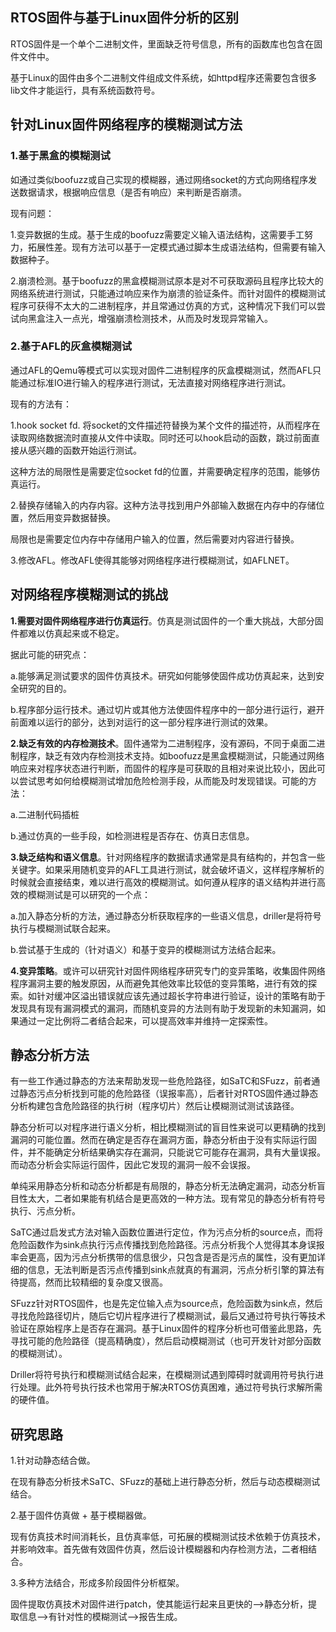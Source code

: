 ## RTOS固件与基于Linux固件分析的区别
RTOS固件是一个单个二进制文件，里面缺乏符号信息，所有的函数库也包含在固件文件中。

基于Linux的固件由多个二进制文件组成文件系统，如httpd程序还需要包含很多lib文件才能运行，具有系统函数符号。

## 针对Linux固件网络程序的模糊测试方法
### 1.基于黑盒的模糊测试

如通过类似boofuzz或自己实现的模糊器，通过网络socket的方式向网络程序发送数据请求，根据响应信息（是否有响应）来判断是否崩溃。

现有问题：

1.变异数据的生成。基于生成的boofuzz需要定义输入语法结构，这需要手工努力，拓展性差。现有方法可以基于一定模式通过脚本生成语法结构，但需要有输入数据种子。

2.崩溃检测。基于boofuzz的黑盒模糊测试原本是对不可获取源码且程序比较大的网络系统进行测试，只能通过响应来作为崩溃的验证条件。而针对固件的模糊测试程序可获得不太大的二进制程序，并且常通过仿真的方式，这种情况下我们可以尝试向黑盒注入一点光，增强崩溃检测技术，从而及时发现异常输入。

### 2.基于AFL的灰盒模糊测试
通过AFL的Qemu等模式可以实现对固件二进制程序的灰盒模糊测试，然而AFL只能通过标准IO进行输入的程序进行测试，无法直接对网络程序进行测试。

现有的方法有：

1.hook socket fd. 将socket的文件描述符替换为某个文件的描述符，从而程序在读取网络数据流时直接从文件中读取。同时还可以hook启动的函数，跳过前面直接从感兴趣的函数开始运行测试。

这种方法的局限性是需要定位socket fd的位置，并需要确定程序的范围，能够仿真运行。

2.替换存储输入的内存内容。这种方法寻找到用户外部输入数据在内存中的存储位置，然后用变异数据替换。

局限也是需要定位内存中存储用户输入的位置，然后需要对内容进行替换。

3.修改AFL。修改AFL使得其能够对网络程序进行模糊测试，如AFLNET。

## 对网络程序模糊测试的挑战
**1.需要对固件网络程序进行仿真运行**。仿真是测试固件的一个重大挑战，大部分固件都难以仿真起来或不稳定。

据此可能的研究点：

a.能够满足测试要求的固件仿真技术。研究如何能够使固件成功仿真起来，达到安全研究的目的。

b.程序部分运行技术。通过切片或其他方法使固件程序中的一部分进行运行，避开前面难以运行的部分，达到对运行的这一部分程序进行测试的效果。

**2.缺乏有效的内存检测技术**。固件通常为二进制程序，没有源码，不同于桌面二进制程序，缺乏有效内存检测技术支持。如boofuzz是黑盒模糊测试，只能通过网络响应来对程序状态进行判断，而固件的程序是可获取的且相对来说比较小，因此可以尝试思考如何给模糊测试增加危险检测手段，从而能及时发现错误。可能的方法：

a.二进制代码插桩

b.通过仿真的一些手段，如检测进程是否存在、仿真日志信息。

**3.缺乏结构和语义信息**。针对网络程序的数据请求通常是具有结构的，并包含一些关键字。如果采用随机变异的AFL工具进行测试，就会破坏语义，这样程序解析的时候就会直接结束，难以进行高效的模糊测试。如何遵从程序的语义结构并进行高效的模糊测试是可以研究的一个点：

a.加入静态分析的方法，通过静态分析获取程序的一些语义信息，driller是将符号执行与模糊测试联合起来。

b.尝试基于生成的（针对语义）和基于变异的模糊测试方法结合起来。

**4.变异策略**。或许可以研究针对固件网络程序研究专门的变异策略，收集固件网络程序漏洞主要的触发原因，从而避免其他效率比较低的变异策略，进行有效的探索。如针对缓冲区溢出错误就应该先通过超长字符串进行验证，设计的策略有助于发现具有现有漏洞模式的漏洞，而随机变异的方法则有助于发现新的未知漏洞，如果通过一定比例将二者结合起来，可以提高效率并维持一定探索性。

## 静态分析方法
有一些工作通过静态的方法来帮助发现一些危险路径，如SaTC和SFuzz，前者通过静态污点分析找到可能的危险路径（误报率高），后者针对RTOS固件通过静态分析构建包含危险路径的执行树（程序切片）然后让模糊测试测试该路径。

静态分析可以对程序进行语义分析，相比模糊测试的盲目性来说可以更精确的找到漏洞的可能位置。然而在确定是否存在漏洞方面，静态分析由于没有实际运行固件，并不能确定分析结果确实存在漏洞，只能说它可能存在漏洞，具有大量误报。而动态分析会实际运行固件，因此它发现的漏洞一般不会误报。

单纯采用静态分析和动态分析都是有局限的，静态分析无法确定漏洞，动态分析盲目性太大，二者如果能有机结合是更高效的一种方法。现有常见的静态分析有符号执行、污点分析。

SaTC通过启发式方法对输入函数位置进行定位，作为污点分析的source点，而将危险函数作为sink点执行污点传播找到危险路径。污点分析我个人觉得其本身误报率会更高，因为污点分析携带的信息很少，只包含是否是污点的属性，没有更加详细的信息，无法判断是否污点传播到sink点就真的有漏洞，污点分析引擎的算法有待提高，然而比较精细的复杂度又很高。

SFuzz针对RTOS固件，也是先定位输入点为source点，危险函数为sink点，然后寻找危险路径切片，随后它切片程序进行了模糊测试，最后又通过符号执行等技术验证在原始程序上是否存在漏洞。基于Linux固件的程序分析也可借鉴此思路，先寻找可能的危险路径（提高精确度），然后启动模糊测试（也可开发针对部分函数的模糊测试）。

Driller将符号执行和模糊测试结合起来，在模糊测试遇到障碍时就调用符号执行进行处理。此外符号执行技术也常用于解决RTOS仿真困难，通过符号执行求解所需的硬件值。

## 研究思路
1.针对动静态结合做。

在现有静态分析技术SaTC、SFuzz的基础上进行静态分析，然后与动态模糊测试结合。

2.基于固件仿真做 + 基于模糊器做。

现有仿真技术时间消耗长，且仿真率低，可拓展的模糊测试技术依赖于仿真技术，并影响效率。首先做有效固件仿真，然后设计模糊器和内存检测方法，二者相结合。

3.多种方法结合，形成多阶段固件分析框架。

固件提取仿真技术对固件进行patch，使其能运行起来且更快的-->静态分析，提取信息-->有针对性的模糊测试-->报告生成。


